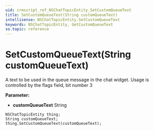 ```yaml
---
uid: crmscript_ref_NSChatTopicEntity_SetCustomQueueText
title: SetCustomQueueText(String customQueueText)
intellisense: NSChatTopicEntity.SetCustomQueueText
keywords: NSChatTopicEntity, GetCustomQueueText
so.topic: reference
---
```


# SetCustomQueueText(String customQueueText)

A text to be used in the queue message in the chat widget. Usage is controlled by the flags field, bit number 3

**Parameter:** 
* **customQueueText** String

```crmscript
NSChatTopicEntity thing;
String customQueueText;
thing.SetCustomQueueText(customQueueText);
```

